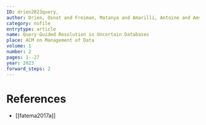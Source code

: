 ```yaml
---
ID: drien2023query,
author: Drien, Osnat and Freiman, Matanya and Amarilli, Antoine and Amsterdamer, Yael
category: nofile
entrytype: article
name: Query-Guided Resolution in Uncertain Databases
place: ACM on Management of Data
volume: 1
number: 2
pages: 1--27
year: 2023
forward_steps: 2
---
```

# References

- [[fatema2017a]]